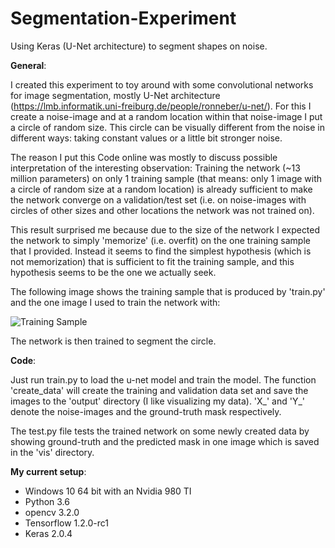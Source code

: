 # Segmentation-Experiment
Using Keras (U-Net architecture) to segment shapes on noise.

**General**:

I created this experiment to toy around with some convolutional networks for image segmentation, mostly U-Net architecture (https://lmb.informatik.uni-freiburg.de/people/ronneber/u-net/).
For this I create a noise-image and at a random location within that noise-image I put a circle of random size. 
This circle can be visually different from the noise in different ways: taking constant values or a little bit stronger noise.

The reason I put this Code online was mostly to discuss possible interpretation of the interesting observation: Training the network (~13 million parameters)
on only 1 training sample (that means: only 1 image with a circle of random size at a random location) is already sufficient to make
the network converge on a validation/test set (i.e. on noise-images with circles of other sizes and other locations the network was not trained on).

This result surprised me because due to the size of the network I expected the network to simply 'memorize' (i.e. overfit)
on the one training sample that I provided. Instead it seems to find the simplest hypothesis (which is not memorization) 
that is sufficient to fit the training sample, and this hypothesis seems to be the one we actually seek.

The following image shows the training sample that is produced by 'train.py' and the one image I used to train the network with: 

![Training Sample](http://i.imgur.com/i9OQfNb.png)

The network is then trained to segment the circle.


**Code**: 

Just run train.py to load the u-net model and train the model. The function 'create_data' will create the training and validation
data set and save the images to the 'output' directory (I like visualizing my data). 'X_' and 'Y_' denote the noise-images and the ground-truth mask respectively.

The test.py file tests the trained network on some newly created data by showing ground-truth and the predicted mask in one image which is saved 
in the 'vis' directory.





**My current setup**:
- Windows 10 64 bit with an Nvidia 980 TI
- Python 3.6
- opencv 3.2.0
- Tensorflow 1.2.0-rc1
- Keras 2.0.4
